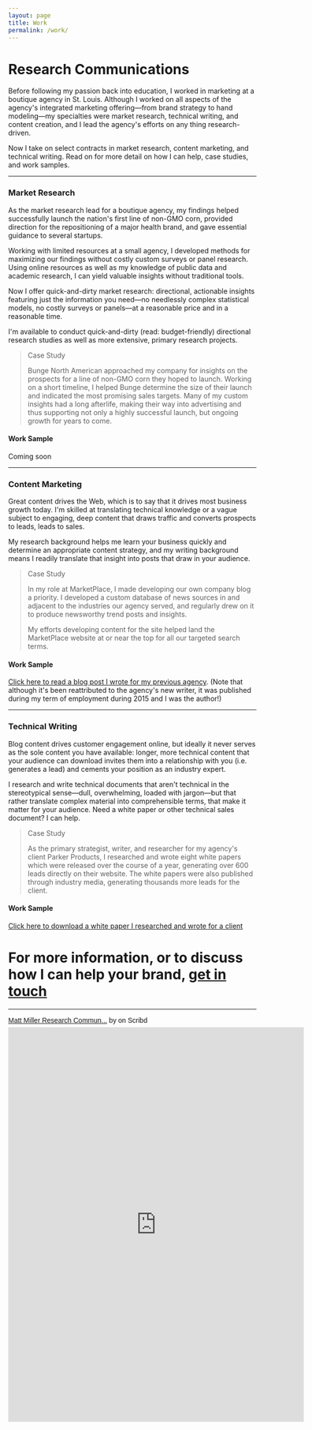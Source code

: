 ```yaml
---
layout: page
title: Work
permalink: /work/
---
```


# Research Communications

Before following my passion back into education, I worked in marketing at a boutique agency in St. Louis. Although I worked on all aspects of the agency's integrated marketing offering―from brand strategy to hand modeling―my specialties were market research, technical writing, and content creation, and I lead the agency's efforts on any thing research-driven.

Now I take on select contracts in market research, content marketing, and technical writing. Read on for more detail on how I can help, case studies, and work samples.

***

### Market Research

As the market research lead for a boutique agency, my findings helped successfully launch the nation's first line of non-GMO corn, provided direction for the repositioning of a major health brand, and gave essential guidance to several startups.

Working with limited resources at a small agency, I developed methods for maximizing our findings without costly custom surveys or panel research. Using online resources as well as my knowledge of public data and academic research, I can yield valuable insights without traditional tools. 

Now I offer quick-and-dirty market research: directional, actionable insights featuring just the information you need―no needlessly complex statistical models, no costly surveys or panels―at a reasonable price and in a reasonable time. 

I'm available to conduct quick-and-dirty (read: budget-friendly) directional research studies as well as more extensive, primary research projects.

> Case Study
>
> Bunge North American approached my company for insights on the prospects for a line of non-GMO corn they hoped to launch. Working on a short timeline, I helped Bunge determine the size of their launch and indicated the most promising sales targets. Many of my custom insights had a long afterlife, making their way into advertising and thus supporting not only a highly successful launch, but ongoing growth for years to come.

#### Work Sample

Coming soon

***

### Content Marketing

Great content drives the Web, which is to say that it drives most business growth today. I'm skilled at translating technical knowledge or a vague subject to engaging, deep content that draws traffic and converts prospects to leads, leads to sales. 

My research background helps me learn your business quickly and determine an appropriate content strategy, and my writing background means I readily translate that insight into posts that draw in your audience.

> Case Study
>
> In my role at MarketPlace, I made developing our own company blog a priority. I developed a custom database of news sources in and adjacent to the industries our agency served, and regularly drew on it to produce newsworthy trend posts and insights.
>
> My efforts developing content for the site helped land the MarketPlace website at or near the top for all our targeted search terms.

#### Work Sample

[Click here to read a blog post I wrote for my previous agency](https://drive.google.com/file/d/18kDOsA_Hs4gQFTrinlKnp4KaRxj3-9UA/view?usp=sharing). (Note that although it's been reattributed to the agency's new writer, it was published during my term of employment during 2015 and I was the author!)

***

### Technical Writing

Blog content drives customer engagement online, but ideally it never serves as the sole content you have available: longer, more technical content that your audience can download invites them into a relationship with you (i.e. generates a lead) and cements your position as an industry expert. 

I research and write technical documents that aren't technical in the stereotypical sense―dull, overwhelming, loaded with jargon―but that rather translate complex material into comprehensible terms, that make it matter for your audience. Need a white paper or other technical sales document? I can help.

> Case Study
>
> As the primary strategist, writer, and researcher for my agency's client Parker Products, I researched and wrote eight white papers which were released over the course of a year, generating over 600 leads directly on their website. The white papers were also published through industry media, generating thousands more leads for the client.

#### Work Sample

[Click here to download a white paper I researched and wrote for a client](https://drive.google.com/file/d/1EkGGZEtzOnUoZeX8DQbRABEwFzqCVFDO/view?usp=sharing)

# For more information, or to discuss how I can help your brand, [get in touch](mailto:mm@matt-miller.org)

***

<p  style="   margin: 12px auto 6px auto;   font-family: Helvetica,Arial,Sans-serif;   font-style: normal;   font-variant: normal;   font-weight: normal;   font-size: 14px;   line-height: normal;   font-size-adjust: none;   font-stretch: normal;   -x-system-font: none;   display: block;"   ><a title="View Matt Miller Research Communications on Scribd" href="https://www.scribd.com/document/402801065/Matt-Miller-Research-Communications#from_embed"  style="text-decoration: underline;">Matt Miller Research Commun...</a> by <a title="View 's profile on Scribd" href="undefined#from_embed"  style="text-decoration: underline;"></a> on Scribd</p><iframe class="scribd_iframe_embed" title="Matt Miller Research Communications" src="https://www.scribd.com/embeds/402801065/content?start_page=1&view_mode=scroll&show_recommendations=false&access_key=key-OOiEPScJxDShJLtDCuJT" data-auto-height="false" data-aspect-ratio="null" scrolling="no" width="600" height="800" frameborder="0"></iframe>
